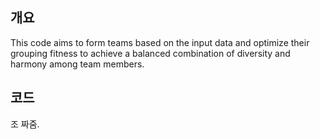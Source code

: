 ## 개요
This code aims to form teams based on the input data and optimize their grouping fitness to achieve a balanced combination of diversity and harmony among team members.

## 코드
조 짜줌.
